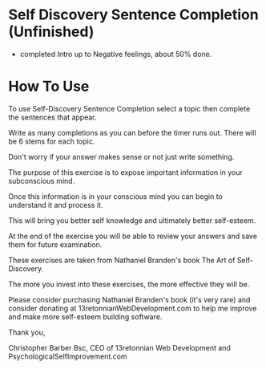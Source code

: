 # Self Discovery Sentence Completion (Unfinished)
- completed Intro up to Negative feelings, about 50% done.
# How To Use

To use Self-Discovery Sentence Completion select a topic then complete the sentences that appear.

Write as many completions as you can before the timer runs out. There will be 6 stems for each topic.

Don't worry if your answer makes sense or not just write something.

The purpose of this exercise is to expose important information in your subconscious mind.

Once this information is in your conscious mind you can begin to understand it and process it.

This will bring you better self knowledge and ultimately better self-esteem.

At the end of the exercise you will be able to review your answers and save them for future examination.

These exercises are taken from Nathaniel Branden's book The Art of Self-Discovery.

The more you invest into these exercises, the more effective they will be.

Please consider purchasing Nathaniel Branden's book (it's very rare) and consider donating at 13retonnianWebDevelopment.com to help me improve and make more self-esteem building software.

Thank you,

Christopher Barber Bsc, CEO of 13retonnian Web Development and PsychologicalSelfImprovement.com

